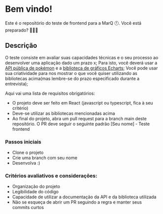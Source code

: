 # Bem vindo!
Este é o repositório do teste de frontend para a MarQ :clock12:. Você está preparado? :rocket::rocket::rocket:

## Descrição
O teste consiste em avaliar suas capacidades técnicas e o seu processo ao desenvolver uma aplicação dado um prazo x;
Para isto, você deverá usar a [API pública de pokémon](https://pokeapi.co) e a [biblioteca de gráficos Echarts](https://echarts.apache.org/en/index.html);
Você pode usar sua criatividade para nos mostrar o que você quiser utilizando as bibliotecas acima(mas lembre-se do prazo especificado durante a entrevista);

Aqui vai uma lista de requisitos obrigatórios:
 - O projeto deve ser feito em React (javascript ou typescript, fica à seu critério)
 - Deve-se utilizar as bibliotecas mencionadas acima
 - Ao final do projeto, abra um pull request para a branch main deste repositório. O PR deve seguir o seguinte padrão [Seu nome] - Teste frontend

### Passos iniciais
- Clone o projeto
- Crie uma branch com seu nome
- Desenvolva :)

### Critérios avaliativos e considerações:
- Organização do projeto
- Legibilidade do código
- Capacidade de utilizar a documentação da API e da biblioteca utilizada
- Não se esqueça de abrir um PR seguindo a regra e manter seus commits curtos
